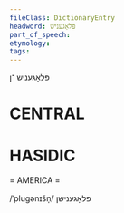 ```yaml
---
fileClass: DictionaryEntry
headword: פּלאָגעניש
part_of_speech: 
etymology: 
tags: 
---
```

פּלאָגעניש
־ן

CENTRAL
========

HASIDIC
=======
= AMERICA = 

/ˈplugənɪšn̩/ פּלאָגענישן